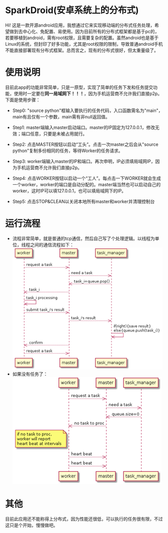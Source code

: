 # SparkDroid(安卓系统上的分布式)

Hi! 这是一款开源android应用，我想通过它来实现移动端的分布式任务处理，希望做到去中心化、免配置、易使用。因为目前所有的分布式框架都是基于pc的，若要移植到android，需有root权限，且需要复杂的配置。虽然android也是基于Linux的系统，但封印了好多功能，尤其是root权限的限制，导致普通android手机不能直接部署现有分布式框架。总而言之，现有的分布式很好，但太重量级了。

# 使用说明

目前此app的功能非常简单，只是一原型，实现了简单的任务下发和任务提交功能，使用时一定要在**同一局域网下！！！**，因为手机运营商不允许我们直接p2p。下面是使用步骤：

- Step0: "source python"框输入要执行的任务代码，入口函数需名为"main"，main有且仅有一个参数，main需有非null返回值。

- Step1: master端输入master启动端口。master的IP固定为127.0.0.1，修改无效；端口任意，只要是未被占用就行。

- Step2: 点击MASTER按钮以启动“工头”。点击一次master之后会从"source python"复制多份相同的任务，等待Worker的任务请求。

- Step3: worker端输入master的IP和端口。再次申明，IP必须填局域网IP，因为手机运营商不允许我们直接p2p。

- Step4: 点击WORKER按钮以启动一个“工人”。每点击一下WORKER就会生成一个worker，worker的端口是自动分配的。master端当然也可以启动自己的worker，这时IP可以填127.0.0.1，也可以填局域网下的IP。

- Step5: 点击STOP&CLEAN以关闭本地所有master和worker并清理控制台

# 运行流程

- 流程非常简单，就是普通的tcp通信，然后自己写了个处理逻辑。以线程为单位，线程之间的通信流程如下：
![正常工作中···](doc/pic/working.png)
- 如果没有任务了：
![任务都做完了···](doc/pic/waiting.png)

# 其他

目前此应用还不能称得上分布式，因为性能还很低，可以执行的任务很有限，不过这只是个开始，慢慢做吧。